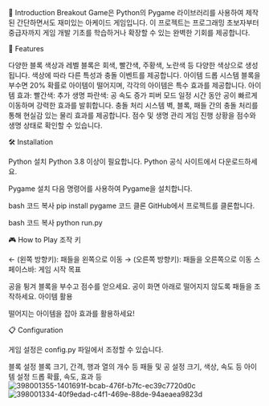 📖 Introduction
Breakout Game은 Python의 Pygame 라이브러리를 사용하여 제작된 간단하면서도 재미있는 아케이드 게임입니다. 이 프로젝트는 프로그래밍 초보자부터 중급자까지 게임 개발 기초를 학습하거나 확장할 수 있는 완벽한 기회를 제공합니다.

🚀 Features

다양한 블록 색상과 레벨
블록은 회색, 빨간색, 주황색, 노란색 등 다양한 색상으로 생성됩니다.
색상에 따라 다른 특성과 충돌 이벤트를 제공합니다.
아이템 드롭 시스템
블록을 부수면 20% 확률로 아이템이 떨어지며, 각각의 아이템은 특수 효과를 제공합니다.
아이템 효과:
빨간색: 추가 생명
파란색: 공 속도 증가
피버 모드
일정 시간 동안 공이 빠르게 이동하며 강력한 효과를 발휘합니다.
충돌 처리 시스템
벽, 블록, 패들 간의 충돌 처리를 통해 현실감 있는 물리 효과를 제공합니다.
점수 및 생명 관리
게임 진행 상황을 점수와 생명 상태로 확인할 수 있습니다.

🛠️ Installation

Python 설치
Python 3.8 이상이 필요합니다. Python 공식 사이트에서 다운로드하세요.

Pygame 설치
다음 명령어를 사용하여 Pygame을 설치합니다.

bash
코드 복사
pip install pygame
코드 클론
GitHub에서 프로젝트를 클론합니다.



bash
코드 복사
python run.py

🎮 How to Play
조작 키

← (왼쪽 방향키): 패들을 왼쪽으로 이동
→ (오른쪽 방향키): 패들을 오른쪽으로 이동
스페이스바: 게임 시작
목표

공을 튕겨 블록을 부수고 점수를 얻으세요.
공이 화면 아래로 떨어지지 않도록 패들을 조작하세요.
아이템 활용

떨어지는 아이템을 잡아 효과를 활용하세요!

📋 Configuration

게임 설정은 config.py 파일에서 조정할 수 있습니다.

블록 설정
블록 크기, 간격, 행과 열의 개수 등
패들 및 공 설정
크기, 색상, 속도 등
아이템 설정
드롭 확률, 속도, 효과 등
![398001355-1401691f-bcab-476f-b7fc-ec39c7720d0c](https://github.com/user-attachments/assets/6f022b40-edea-4d41-ac37-c5b697c1988a)
![398001334-40f9edad-c4f1-469e-88de-94aeaea9823d](https://github.com/user-attachments/assets/72ba4e05-1261-4e23-9364-9d70491002d2)

